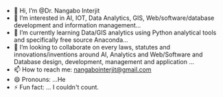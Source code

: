 - 👋 Hi, I’m @Dr. Nangabo Interjit
- 👀 I’m interested in AI, IOT, Data Analytics, GIS, Web/software/database development and information management...
- 🌱 I’m currently learning Data/GIS analytics using Python analytical tools and specifically free source Anaconda...
- 💞️ I’m looking to collaborate on every laws, statutes and innovations/inventions around AI, Analytics and Web/Software and Database design, development, management and application ...
- 📫 How to reach me: nangabointerjit@gmail.com
- 😄 Pronouns: ...He
- ⚡ Fun fact: ... I couldn't count.

<!---
NangaboJr/NangaboJr is a ✨ special ✨ repository because its `README.md` (this file) appears on your GitHub profile.
You can click the Preview link to take a look at your changes.
--->
